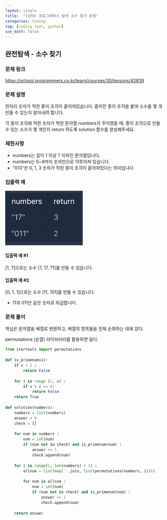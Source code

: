```yaml
---
layout: single
title:  "[코테] 프로그래머스 탐색 소수 찾기 문제"
categories: Coding
tag: [coding test, python]
use_math: false
---
```


## 완전탐색 - 소수 찾기
### 문제 링크
<https://school.programmers.co.kr/learn/courses/30/lessons/42839>

### 문제 설명
한자리 숫자가 적힌 종이 조각이 흩어져있습니다. 흩어진 종이 조각을 붙여 소수를 몇 개 만들 수 있는지 알아내려 합니다.

각 종이 조각에 적힌 숫자가 적힌 문자열 numbers가 주어졌을 때, 종이 조각으로 만들 수 있는 소수가 몇 개인지 return 하도록 solution 함수를 완성해주세요.

### 제한사항
- numbers는 길이 1 이상 7 이하인 문자열입니다.
- numbers는 0~9까지 숫자만으로 이루어져 있습니다.
- "013"은 0, 1, 3 숫자가 적힌 종이 조각이 흩어져있다는 의미입니다.

### 입출력 예
![그림1](/images/20240214_1.png)

#### 입출력 예 #1
[1, 7]으로는 소수 [7, 17, 71]를 만들 수 있습니다.

#### 입출력 예 #2
[0, 1, 1]으로는 소수 [11, 101]를 만들 수 있습니다.

- 11과 011은 같은 숫자로 취급합니다.

### 문제 풀이
핵심은 문자열을 배열로 변환하고, 배열의 항목들을 전체 순회하는 데에 있다.

permutations (순열) 라이브러리를 활용하면 쉽다.


```python
from itertools import permutations

def is_primenum(x):
    if x < 2 : 
        return False
    
    for i in range (2, x) :
        if x % i == 0:
            return False
    return True
                    
def solution(numbers):
    numbers = list(numbers)
    answer = 0
    check = []
            
    for num in numbers :
        num = int(num)
        if (num not in check) and is_primenum(num) :
            answer += 1
            check.append(num)
    
    for i in range(2, len(numbers) + 1) :
        allnum = list(map(''.join, list(permutations(numbers, i))))
        
        for num in allnum : 
            num = int(num)
            if (num not in check) and is_primenum(num) :
                answer += 1
                check.append(num)
    
    return answer
```
